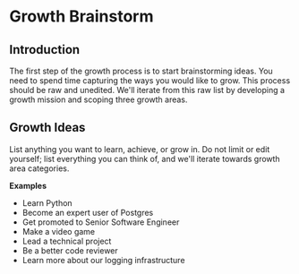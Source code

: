 # Growth Brainstorm

## Introduction

The first step of the growth process is to start brainstorming ideas. You need to spend time capturing the ways you would like to grow. This process should be raw and unedited. We'll iterate from this raw list by developing a growth mission and scoping three growth areas.

## Growth Ideas

List anything you want to learn, achieve, or grow in. Do not limit or edit yourself; list everything you can think of, and we'll iterate towards growth area categories.

**Examples**

- Learn Python
- Become an expert user of Postgres
- Get promoted to Senior Software Engineer
- Make a video game
- Lead a technical project
- Be a better code reviewer
- Learn more about our logging infrastructure

